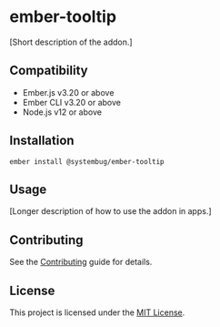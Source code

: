 # ember-tooltip

[Short description of the addon.]

## Compatibility

- Ember.js v3.20 or above
- Ember CLI v3.20 or above
- Node.js v12 or above

## Installation

```
ember install @systembug/ember-tooltip
```

## Usage

[Longer description of how to use the addon in apps.]

## Contributing

See the [Contributing](CONTRIBUTING.md) guide for details.

## License

This project is licensed under the [MIT License](LICENSE.md).
